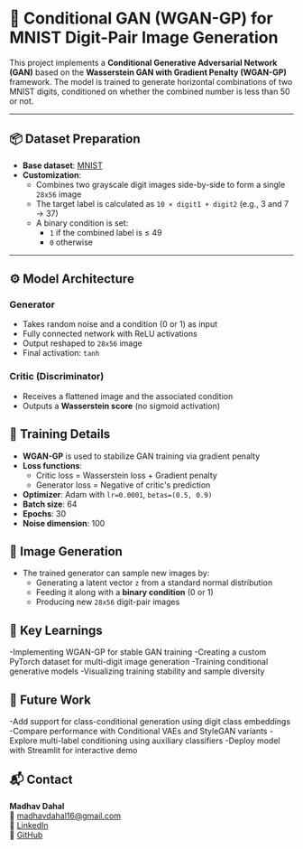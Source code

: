 # 🧠 Conditional GAN (WGAN-GP) for MNIST Digit-Pair Image Generation

This project implements a **Conditional Generative Adversarial Network (GAN)** based on the **Wasserstein GAN with Gradient Penalty (WGAN-GP)** framework. The model is trained to generate horizontal combinations of two MNIST digits, conditioned on whether the combined number is less than 50 or not.

---

## 📦 Dataset Preparation

- **Base dataset**: [MNIST](http://yann.lecun.com/exdb/mnist/)
- **Customization**:
  - Combines two grayscale digit images side-by-side to form a single `28x56` image
  - The target label is calculated as `10 × digit1 + digit2` (e.g., 3 and 7 → 37)
  - A binary condition is set:
    - `1` if the combined label is ≤ 49
    - `0` otherwise

---

## ⚙️ Model Architecture

### Generator
- Takes random noise and a condition (0 or 1) as input
- Fully connected network with ReLU activations
- Output reshaped to `28x56` image
- Final activation: `tanh`

### Critic (Discriminator)
- Receives a flattened image and the associated condition
- Outputs a **Wasserstein score** (no sigmoid activation)


## 📐 Training Details

- **WGAN-GP** is used to stabilize GAN training via gradient penalty
- **Loss functions**:
  - Critic loss = Wasserstein loss + Gradient penalty
  - Generator loss = Negative of critic's prediction
- **Optimizer**: Adam with `lr=0.0001`, `betas=(0.5, 0.9)`
- **Batch size**: 64
- **Epochs**: 30
- **Noise dimension**: 100



## 🧪 Image Generation

- The trained generator can sample new images by:
  - Generating a latent vector `z` from a standard normal distribution
  - Feeding it along with a **binary condition** (0 or 1)
  - Producing new `28x56` digit-pair images
    
## 🧭 Key Learnings

-Implementing WGAN-GP for stable GAN training
-Creating a custom PyTorch dataset for multi-digit image generation
-Training conditional generative models
-Visualizing training stability and sample diversity

## 🔮 Future Work

-Add support for class-conditional generation using digit class embeddings
-Compare performance with Conditional VAEs and StyleGAN variants
-Explore multi-label conditioning using auxiliary classifiers
-Deploy model with Streamlit for interactive demo


## 📬 Contact

**Madhav Dahal**  
📧 madhavdahal16@gmail.com  
🔗 [LinkedIn](https://www.linkedin.com/in/madhav-dahal-ms-9a1147b0)  
🔗 [GitHub](https://github.com/Madhav4487)
